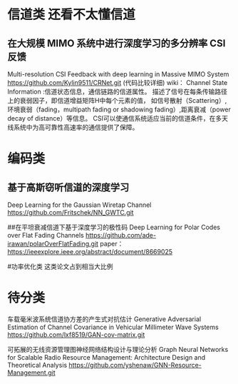 # 信道类  还看不太懂信道

## 在大规模 MIMO 系统中进行深度学习的多分辨率 CSI 反馈
Multi-resolution CSI Feedback with deep learning in Massive MIMO System
https://github.com/Kylin9511/CRNet.git (代码比较详细)
wiki：
    Channel State Information :信道状态信息，通信链路的信道属性。
    描述了信号在每条传输路径上的衰弱因子，即信道增益矩阵H中每个元素的值，
    如信号散射（Scattering）,环境衰弱（fading，multipath fading or shadowing fading）,距离衰减（power decay of distance）等信息。
    CSI可以使通信系统适应当前的信道条件，在多天线系统中为高可靠性高速率的通信提供了保障。

# 编码类
## 基于高斯窃听信道的深度学习
Deep Learning for the Gaussian Wiretap Channel
https://github.com/Fritschek/NN_GWTC.git

##在平坦衰减信道下基于深度学习的极性码
Deep Learning for Polar Codes over Flat Fading Channels
https://github.com/ade-irawan/polarOverFlatFading.git
paper：https://ieeexplore.ieee.org/abstract/document/8669025

#功率优化类 这类论文占到相当大比例


# 待分类
车载毫米波系统信道协方差的产生式对抗估计
Generative Adversarial Estimation of Channel Covariance in Vehicular Millimeter Wave Systems
https://github.com/lxf8519/GAN-cov-matrix.git

可拓展的无线资源管理图神经网络结构设计与理论分析
Graph Neural Networks for Scalable Radio Resource Management: Architecture Design and Theoretical Analysis
https://github.com/yshenaw/GNN-Resource-Management.git
